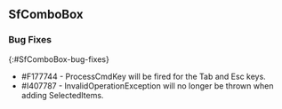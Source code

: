 ## SfComboBox

### Bug Fixes
{:#SfComboBox-bug-fixes}

* \#F177744 - ProcessCmdKey will be fired for the Tab and Esc keys.
* \#I407787 - InvalidOperationException will no longer be thrown when adding SelectedItems.
